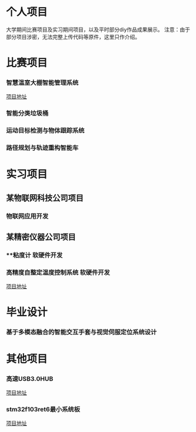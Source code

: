 # 个人项目
大学期间比赛项目及实习期间项目，以及平时部分diy作品成果展示。
注意：由于部分项目涉密，无法完整上传代码等原件，这里只作介绍。
# 比赛项目
### 智慧温室大棚智能管理系统
[项目地址](https://github.com/Gqwu01/polytunnel-sensor)
### 智能分类垃圾桶
### 运动目标检测与物体跟踪系统

### 路径规划与轨迹重构智能车
# 实习项目
## 某物联网科技公司项目
### 物联网应用开发
## 某精密仪器公司项目
### **粘度计 软硬件开发
### 高精度自整定温度控制系统 软硬件开发
[项目地址](https://github.com/Gqwu01/fuzzy_pid_simulink)
# 毕业设计
### 基于多模态融合的智能交互手套与视觉伺服定位系统设计
# 其他项目
### 高速USB3.0HUB
[项目地址](https://github.com/Gqwu01/USB3.0HUB)
### stm32f103ret6最小系统板
[项目地址](https://github.com/Gqwu01/stm32f103c8t6)
